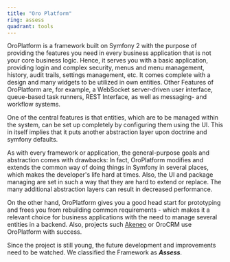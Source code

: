 ```yaml
---
title: "Oro Platform"
ring: assess
quadrant: tools
---
```


OroPlatform is a framework built on Symfony 2 with the purpose of providing the features you need in every business application that is not your core business logic. Hence, it serves you with a basic application, providing login and complex security, menus and menu management, history, audit trails, settings management, etc. It comes complete with a design and many widgets to be utilized in own entities. Other Features of OroPlatform are, for example, a WebSocket server-driven user interface, queue-based task runners, REST Interface, as well as messaging- and workflow systems.

One of the central features is that entities, which are to be managed within the system, can be set up completely by configuring them using the UI. This in itself implies that it puts another abstraction layer upon doctrine and symfony defaults.

As with every framework or application, the general-purpose goals and abstraction comes with drawbacks: In fact, OroPlatform modifies and extends the common way of doing things in Symfony in several places, which makes the developer's life hard at times. Also, the UI and package managing are set in such a way that they are hard to extend or replace. The many additional abstraction layers can result in decreased performance.

On the other hand, OroPlatform gives you a good head start for prototyping and frees you from rebuilding common requirements - which makes it a relevant choice for business applications with the need to manage several entities in a backend. Also, projects such [Akeneo](/tools/akeneo.html) or OroCRM use OroPlatform with success.

Since the project is still young, the future development and improvements need to be watched. We classified the Framework as **_Assess_**.
